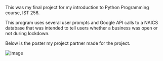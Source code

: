 
This was my final project for my introduction to Python Programming course, IST 256. 

This program uses several user prompts and Google API calls to a NAICS database that was intended to tell users
whether a business was open or not during lockdown.

Below is the poster my project partner made for the project.

![image](https://github.com/jcslawlor/is-it-essential/assets/64178360/40d0364d-c7d7-442b-b237-43e312441008)
